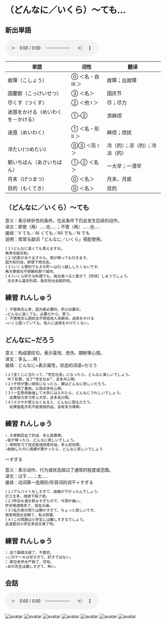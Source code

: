 # （どんなに／いくら）～ても...

## 新出単語

<vue-plyr>
  <audio controls crossorigin playsinline loop>
    <source src="../audio/c/6-2-たんご.mp3" type="audio/mp3" />
  </audio>
 </vue-plyr>

| 単語                                                | 词性            | 翻译                           |
| --------------------------------------------------- | --------------- | ------------------------------ |
| 故障（<JpWord>こしょう</JpWord>）                   | ⓪ ＜名・自 Ⅲ ＞ | 故障；出故障                   |
| 国慶節（<JpWord>こっけいせつ</JpWord>）             | ③ ＜名＞        | 国庆节                         |
| 尽くす（<JpWord>つくす</JpWord>）                   | ② ＜他 Ⅰ ＞     | 尽；尽力                       |
| 迷惑をかける（<JpWord>めいわくを－かける</JpWord>） | ①–②             | 添麻烦                         |
| 迷惑（<JpWord>めいわく</JpWord>）                   | ① ＜名・形 Ⅱ ＞ | 麻烦；烦扰                     |
| 冷たい(<JpWord>つめたい</JpWord>)                   | ⓪③ ＜形 Ⅰ ＞    | 冷（的）；凉（的）；冷淡（的） |
| 朝いちばん（<JpWord>あさいちばん</JpWord>）         | ①–② ＜名＞      | 一大早；一清早                 |
| 月末（<JpWord>げつまつ</JpWord>）                   | ⓪ ＜名＞        | 月末，月底                     |
| 目的（<JpWord>もくてき</JpWord>）                   | ⓪ ＜名＞        | 目的                           |

## （どんなに／いくら）～ても

意义：表示转折性的条件，在此条件下仍会发生后续的动作。  
译文：即使（再）.....也.....；不管（再）......也.....  
接续：V ても／AⅠ くても／AⅡ でも／N でも  
说明：常常与副词「どんなに／いくら」搭配使用。

```ts
(１)どんなに高くても買えますね。
再贵也能买到。
(２)約束がありますから、雨が降っても行きます。
因为有约会，即使下雨也去。
(３)いくら便利でもその町へは引っ越ししたくないです。
再方便我也不想搬到那个城市。
(４)いくら好きな料理でも、毎日食べると飽きて［厌烦］しまうでしょう。
 无论多么喜欢的菜，每天吃也会腻的吧。
```

## 練習 れんしゅう

```ts
1.不管再怎么贵，因为是必要的，所以也要买。
⇒どんなに高くても、必要だから、買う。
2.不管再怎么困扰也不想给他人添麻烦。迷惑をかける
⇒いくら困っていても、他人に迷惑をかけたくない。
```

## どんなに~だろう

意义：构成感叹句，表示喜悦、悲伤、期盼等心情。  
译文：多么.....啊！  
接续：どんなに+表示属性，状态的词语+だろう

```ts
(１)宝くじに当たって、「学生社長」になったら、どんなに楽しいでしょう。
 中了彩票，当了“学生社长”，该多开心啊。
(２)子供が重い病気になったら、親はどんなに悲しいだろう。
  孩子得了重病，父母该多伤心啊。
(３)一生懸命勉強して大学には入れたら、どんなにうれしいでしょう。
  如果努力学习考上大学，该多高兴啊。
(４)スマホが使えなくなると、どんなに困るだろう。
  如果智能手机不能使用的话，会有多为难啊。
```

## 練習 れんしゅう

```ts
1.大家都回去了的话，多么寂寞啊。
⇒皆が帰ったら、どんなに寂しいでしょう。
2.明明学习了但还是成绩差的话，多么悲伤啊。
⇒勉強したのに成績が悪かったら、どんなに悲しいでしょう
```

～すぎる

意义：表示动作、行为或状态超过了通常的程度或范围。  
译文：过于.....；太.....  
接续：动词第一连用形/形容词的词干＋すぎる

```ts
(１)アルバイトをしすぎて、成績が下がったんでしょう。
打工太多，成绩下降了吧。
(２)昨日お酒を飲みすぎたので、今頭が痛い。
昨天喝酒喝多了，现在头痛。
(３)私の家の周りは静かすぎて、ちょっと寂しいです。
我家周围太安静了，有点寂寞。 　
(４)この問題は小学生には難しすぎるでしょう。
这道题对小学生来说太难了吧。
```

## 練習 れんしゅう

```ts
1.这个蛋糕太甜了，不喜欢。
⇒このケーキは甘すぎて、好きではない。
2.那位老师太严格了，可怕。
⇒あの先生は厳しすぎて、怖い。
```

## 会話

<vue-plyr>
  <audio controls crossorigin playsinline loop>
    <source src="../audio/c/6-2-かいわ.mp3" type="audio/mp3" />
  </audio>
 </vue-plyr>
 
![avatar](../images/c/6-2-かいわ-1.png)
![avatar](../images/c/6-2-かいわ-2.png)
![avatar](../images/c/6-2-かいわ-3.png)
![avatar](../images/c/6-2-かいわ-4.png)
![avatar](../images/c/6-2-かいわ-5.png)
![avatar](../images/c/6-2-かいわ-6.png)
![avatar](../images/c/6-2-かいわ-7.png)
